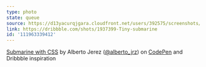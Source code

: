 ```yaml
---
type: photo
state: queue
source: https://d13yacurqjgara.cloudfront.net/users/392575/screenshots/1937399/shot_submarine_01.gif
link: https://dribbble.com/shots/1937399-Tiny-submarine
id: '111963339412'
---
```

<p data-height="332" data-theme-id="51" data-slug-hash="EaEEOW" data-default-tab="result" data-user="ajerez" class='codepen'><a href='http://codepen.io/ajerez/pen/EaEEOW/'>Submarine with CSS</a> by Alberto Jerez (<a href='http://codepen.io/ajerez'>@alberto_jrz</a>) on <a href='http://codepen.io'>CodePen</a> and Dribbble inspiration</p>
